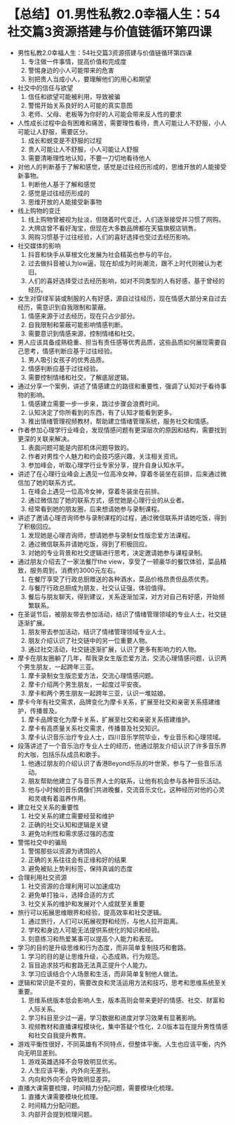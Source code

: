 # 【总结】01.男性私教2.0幸福人生：54社交篇3资源搭建与价值链循环第四课

-   男性私教2.0幸福人生：54社交篇3资源搭建与价值链循环第四课
    1.  专注做一件事情，提高价值和完成度
    2.  警惕身边的小人可能带来的危害
    3.  别把贵人当成小人，要理解他们的用心和期望
-   社交中的信任与欲望
    1.  信任和欲望可能被利用，导致被骗
    2.  警惕开始关系良好的人可能的真实意图
    3.  老师、父母、老板等为你好的人可能会带来反人性的要求
-   人性成长过程中会有困难和痛苦，需要理性看待，贵人可能让人不舒服，小人可能让人舒服，需要区分。
    1.  成长和蜕变是不舒服的过程
    2.  贵人可能让人不舒服，小人可能让人舒服
    3.  需要清晰理性地认知，不要一刀切地看待他人
-   对他人的判断基于了解和感觉，感觉是过往经历形成的，思维开放的人能接受新事物。
    1.  判断他人基于了解和感觉
    2.  感觉是过往经历形成的
    3.  思维开放的人能接受新事物
-   线上购物的变迁
    1.  线上购物曾被视为扯淡，但随着时代变迁，人们逐渐接受并习惯了网购。
    2.  大牌店曾不看好淘宝，但现在大多数品牌都在天猫旗舰店销售。
    3.  网购习惯基于过往经验，人们的喜好选择也受过去经历影响。
-   社交媒体的影响
    1.  抖音和快手从草根文化发展为社会精英也参与的平台。
    2.  过去做抖音被认为low逼，现在却成为时尚潮流，跟不上时代则被认为老旧。
    3.  人们的喜好选择受过去经历影响，如对不同类型的人有好感，基于曾经的经历。
-   女生对穿绿军装或制服的人有好感，源自过往经历，现在情感大部分来自过去经历，需意识到自我限制和蒙蔽。
    1.  情感来源于过去经历，现在只占少部分。
    2.  自我限制和蒙蔽可能影响情感判断。
    3.  需要意识到情感来源，控制情绪和社交。
-   男人应该具备成熟稳重、担当有责任感等优秀品质，这些品质如何展现需要自己思考，情感判断应基于过往经验。
    1.  男人吸引女孩子的优秀品质。
    2.  情感判断应基于过往经验。
    3.  需要控制情绪和社交，了解底层逻辑。
-   通过分享一个案例，讲述了情感建立的路径和重要性，强调了认知对于看待事物的影响。
    1.  情感建立需要一步一步来，跳过步骤会浪费时间。
    2.  认知决定了你所看到的东西，有了认知才能看到更多。
    3.  推出情绪管理视频教材，帮助建立情绪管理系统，服务社交和情感。
-   作者参加心理学行业峰会，发现情感问题有更深层次的原因和结构，需要找到更深的关联来解决。
    1.  表面问题可能是内部机体问题导致的。
    2.  作者对男性个人魅力和约会技巧感兴趣，关注相关资讯。
    3.  参加峰会，听取心理学行业专家分享，提升自身认知水平。
-   讲述了在心理行业峰会上遇见一位高冷女神，穿着冬装坐在前排，后来通过微信加了她的联系方式。
    1.  在峰会上遇见一位高冷女神，穿着冬装坐在前排。
    2.  通过微信加了她的联系方式，感觉她是心理行业的从业者。
    3.  经常看到她的朋友圈，后来想请她参与录制课程。
-   讲述了邀请心理咨询师参与录制课程的过程，通过微信联系并请她吃饭，得到了积极回应。
    1.  发现她是心理咨询师，想请她参与录制女性版恋爱方法课程。
    2.  通过微信联系并请她吃饭，得到了积极回应。
    3.  对她的专业背景和社交逻辑进行思考，决定邀请她参与课程录制。
-   通过朋友介绍去了一家法餐厅the view，享受了一顿豪华的餐饮体验，菜品精致，服务周到，消费约3000元左右。
    1.  在餐厅享受了行政总厨赠送的各种酒水，菜品价格昂贵但品质优秀。
    2.  与餐厅行政总厨成为朋友，社交认证强，体验值得。
    3.  餐后与朋友聊天，得到建议，关系逐渐加深，对方对自己有好感，开始频繁联系。
-   在圣诞节后，被朋友带去参加活动，结识了情绪管理领域的专业人士，社交链逐渐扩展。
    1.  朋友带去参加活动，结识了情绪管理领域专业人士。
    2.  朋友介绍认识了社交链中的另一位重要人物。
    3.  通过社交活动，社交链逐渐扩展，认识了更多有影响力的人物。
-   摩卡在朋友圈躺了几年，帮我录女生版恋爱方法，交流心理情感问题，认识两个男生朋友，一起跨年三亚。
    1.  摩卡录制女生版恋爱方法，交流心理情感问题。
    2.  摩卡介绍两个男生朋友，一起度过平安夜。
    3.  摩卡和两个男生朋友一起跨年三亚，认识一堆姑娘。
-   摩卡今年有社交需求，品牌变化为摩卡关系，扩展至社交和亲密关系搭建维护，传播普及。
    1.  摩卡品牌变化为摩卡关系，扩展至社交和亲密关系搭建维护。
    2.  摩卡有高质量关系社交需求，传播普及社交知识。
    3.  摩卡认识音乐治疗专业人士，四川音乐学院毕业，专业音乐和心理领域。
-   段落讲述了一个音乐治疗专业人士的经历，他通过朋友介绍认识了许多音乐界的大咖，包括乐队成员和歌手。
    1.  他通过朋友的介绍认识了香港Beyond乐队的叶世荣，参与了一些音乐活动。
    2.  朋友帮助他建立了与音乐界人士的联系，让他有机会参与各种音乐活动。
    3.  他与小时候的音乐偶像们共进晚餐，交流音乐文化，这种经历对他的心灵和灵魂有着滋养作用。
-   建立社交关系的重要性
    1.  社交关系的建立需要经营和维护
    2.  正确的社交认知和逻辑是关键
    3.  避免功利性和需求感过强的态度
-   警惕社交中的骗局
    1.  警惕那些以资源为诱饵的人
    2.  正确的关系往往会有正缘和好的结果
    3.  避免被贴上势利标签，保持真诚的态度
-   合理利用社交资源
    1.  社交资源的合理利用可以加速成功
    2.  避免单打独斗，选择合适的方式
    3.  社交关系的维护和发展对个人成就至关重要
-   旅行可以拓展思维眼界和经验，提高效率和社交逻辑。
    1.  通过旅行，人们可以拓展视野和经历，与他人拉开距离。
    2.  学校和身边人可能无法提供系统化的知识和经验。
    3.  刻意练习和热爱某事可以提高个人能力和表现。
-   学习的目的是升级思维和行为态度，而非简单复制技巧和套路。
    1.  学习的目的是让思维升级，心态成熟，行为规范。
    2.  盲目追求技巧和套路无法真正提升个人能力。
    3.  学习应该结合个人场景和生活，而非简单复制他人做法。
-   逻辑和常识是不变的，需要改良和灵活运用方法和技巧，思考和思维系统至关重要。
    1.  思维系统版本低会影响人生，版本高则会带来更好的情感、社交、财富和人际关系。
    2.  学习科目至少过一遍，学习数据和进度对学习效果有显著影响。
    3.  视频教材和直播课程模块化，集中答疑个性化，2.0版本旨在提升男性情感和社交自我提升教育。
-   游戏平衡性很好，不同英雄有不同特点，但整体平衡。人生也应该平衡，内外向无明显差别。
    1.  游戏英雄选择不会导致明显优劣。
    2.  人生应该平衡，内外向无差别。
    3.  内向和外向不会导致明显差异。
-   直播大课需要梳理，时间精力分配问题，需要模块化梳理。
    1.  直播大课需要模块化梳理。
    2.  时间精力分配问题。
    3.  内部开会提到梳理问题。